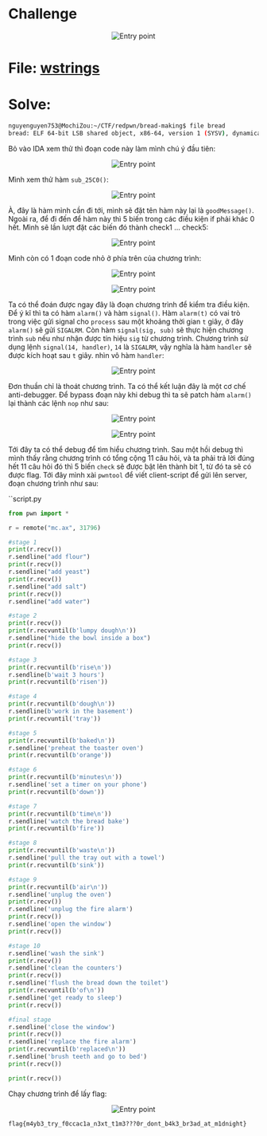 # Challenge

<p align="center">
  <img src="./Image/bm1.png" alt="Entry point"/>
</p>

# File: [wstrings](./wstrings)

# Solve:

```bash
nguyenguyen753@MochiZou:~/CTF/redpwn/bread-making$ file bread 
bread: ELF 64-bit LSB shared object, x86-64, version 1 (SYSV), dynamically linked, interpreter /lib64/ld-linux-x86-64.so.2, BuildID[sha1]=bc53c3fba45513551ddde163ba9a41e3f6dbab7b, for GNU/Linux 3.2.0, stripped
```

Bỏ vào IDA xem thử thì đoạn code này làm mình chú ý đầu tiên:

<p align="center">
  <img src="./Image/bm2.png" alt="Entry point"/>
</p>

Mình xem thử hàm `sub_25C0()`:

<p align="center">
  <img src="./Image/bm3.png" alt="Entry point"/>
</p>

À, đây là hàm mình cần đi tới, mình sẽ đặt tên hàm này lại là `goodMessage()`.
Ngoài ra, để đi đến để hàm này thì 5 biến trong các điều kiện if phải khác 0 hết. Mình sẽ lần lượt đặt các biến đó thành check1 ... check5:

<p align="center">
  <img src="./Image/bm4.png" alt="Entry point"/>
</p>

Mình còn có 1 đoạn code nhỏ ở phía trên của chương trình: 

<p align="center">
  <img src="./Image/bm5.png" alt="Entry point"/>
</p>

<p align="center">
  <img src="./Image/bm6.png" alt="Entry point"/>
</p>

Ta có thể đoán được ngay đây là đoạn chương trình để kiểm tra điều kiện.
Để ý kĩ thì ta có hàm `alarm()` và hàm `signal()`. Hàm `alarm(t)` có vai trò trong việc gửi signal cho `process` sau một khoảng thời gian `t` giây, ở đây `alarm()` sẽ gửi `SIGALRM`. Còn hàm `signal(sig, sub)` sẽ thực hiện chương trình `sub` nếu như nhận được tín hiệu `sig` từ chương trình.
Chương trình sử dụng lệnh `signal(14, handler)`, `14` là `SIGALRM`, vậy nghĩa là hàm `handler` sẽ được kích hoạt sau `t` giây. nhìn vô hàm `handler`:

<p align="center">
  <img src="./Image/bm7.png" alt="Entry point"/>
</p>

Đơn thuần chỉ là thoát chương trình.
Ta có thể kết luận đây là một cơ chế anti-debugger. Để bypass đoạn này khi debug thì ta sẽ patch hàm `alarm()` lại thành các lệnh `nop` như sau:

<p align="center">
  <img src="./Image/bm8.png" alt="Entry point"/>
</p>

<p align="center">
  <img src="./Image/bm9.png" alt="Entry point"/>
</p>

Tới đây ta có thể debug để tìm hiểu chương trình.
Sau một hồi debug thì mình thấy rằng chương trình có tổng cộng 11 câu hỏi, và ta phải trả lời đúng hết 11 câu hỏi đó thì 5 biến `check` sẽ được bật lên thành bit 1, từ đó ta sẽ có được flag.
Tới đây mình xài `pwntool` để viết client-script để gửi lên server, đoạn chương trình như sau:

``script.py

```python
from pwn import *

r = remote("mc.ax", 31796)

#stage 1
print(r.recv())
r.sendline("add flour")
print(r.recv())
r.sendline("add yeast")
print(r.recv())
r.sendline("add salt")
print(r.recv())
r.sendline("add water")

#stage 2
print(r.recv())
print(r.recvuntil(b'lumpy dough\n'))
r.sendline("hide the bowl inside a box")
print(r.recv())

#stage 3
print(r.recvuntil(b'rise\n'))
r.sendline(b'wait 3 hours')
print(r.recvuntil(b'risen'))

#stage 4
print(r.recvuntil(b'dough\n'))
r.sendline(b'work in the basement')
print(r.recvuntil('tray'))

#stage 5
print(r.recvuntil(b'baked\n'))
r.sendline('preheat the toaster oven')
print(r.recvuntil(b'orange'))

#stage 6
print(r.recvuntil(b'minutes\n'))
r.sendline('set a timer on your phone')
print(r.recvuntil(b'down'))

#stage 7
print(r.recvuntil(b'time\n'))
r.sendline('watch the bread bake')
print(r.recvuntil(b'fire'))

#stage 8
print(r.recvuntil(b'waste\n'))
r.sendline('pull the tray out with a towel')
print(r.recvuntil(b'sink'))

#stage 9
print(r.recvuntil(b'air\n'))
r.sendline('unplug the oven')
print(r.recv())
r.sendline('unplug the fire alarm')
print(r.recv())
r.sendline('open the window')
print(r.recv())

#stage 10
r.sendline('wash the sink')
print(r.recv())
r.sendline('clean the counters')
print(r.recv())
r.sendline('flush the bread down the toilet')
print(r.recvuntil(b'of\n'))
r.sendline('get ready to sleep')
print(r.recv())

#final stage
r.sendline('close the window')
print(r.recv())
r.sendline('replace the fire alarm')
print(r.recvuntil(b'replaced\n'))
r.sendline('brush teeth and go to bed')
print(r.recv())

print(r.recv())
```

Chạy chương trình để lấy flag:

<p align="center">
  <img src="./Image/bm10.png" alt="Entry point"/>
</p>

`flag{m4yb3_try_f0ccac1a_n3xt_t1m3???0r_dont_b4k3_br3ad_at_m1dnight}`